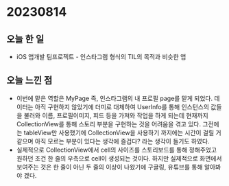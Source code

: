 # 20230814
## 오늘 한 일
- iOS 앱개발 팀프로젝트 - 인스타그램 형식의 TIL의 목적과 비슷한 앱

## 오늘 느낀 점
- 이번에 맡은 역할은 MyPage 즉, 인스타그램의 내 프로필 page를 맡게 되었다. 데이터는 아직 구현하지 않았기에 더미로 대체하여 UserInfo를 통해 인스턴스의 값들을 불러와 이름, 프로필이미지, 피드 등을 가져와 작업을 하게 되는데 현재까지 CollectionView를 통해 스토리 부분을 구현하는 것을 어려움을 겪고 있다. 그전에는 tableView만 사용했기에 CollectionView을 사용하기 까지에는 시간이 걸릴 거 같으며 아직 모르는 부분이 있다는 생각에 즐겁다? 라는 생각이 들기도 하였다.
- 실제적으로 CollectionView에서 cell의 사이즈를 스토리보드를 통해 정해주었고 원하던 조건 한 줄의 우측으로 cell이 생성되는 것이다. 하지만 실제적으로 화면에서 보여주는 것은 한 줄이 아닌 두 줄의 이상이 나왔기에 구글링, 유튜브를 통해 알아봐야 겠다.
